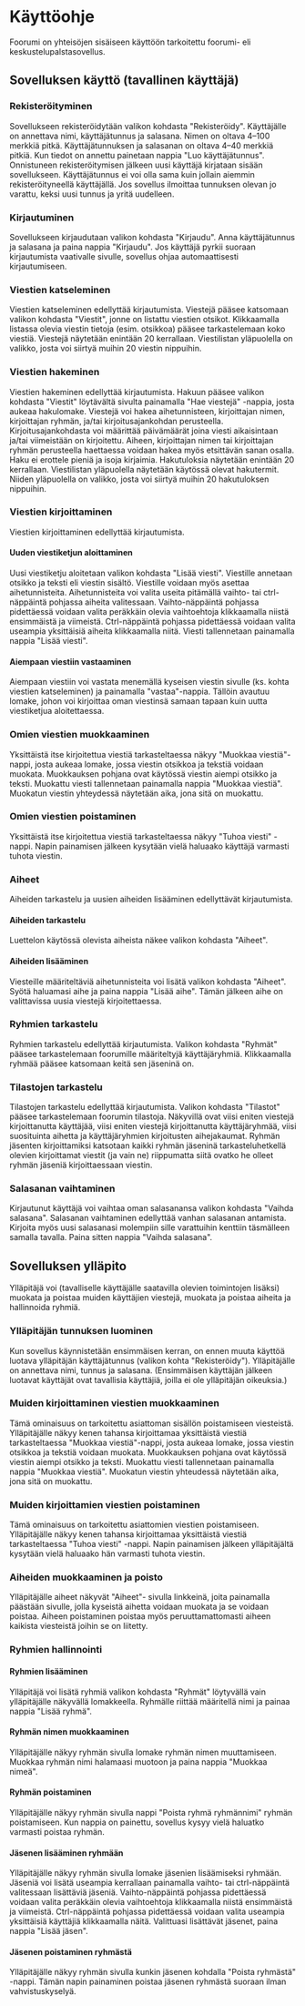 # Käyttöohje

Foorumi on yhteisöjen sisäiseen käyttöön tarkoitettu foorumi- eli keskustelupalstasovellus.

## Sovelluksen käyttö (tavallinen käyttäjä)

### Rekisteröityminen

Sovellukseen rekisteröidytään valikon kohdasta "Rekisteröidy". Käyttäjälle on annettava nimi, käyttäjätunnus ja salasana. Nimen on oltava 4–100 merkkiä pitkä. Käyttäjätunnuksen ja salasanan on oltava 4–40 merkkiä pitkiä. Kun tiedot on annettu painetaan nappia "Luo käyttäjätunnus". Onnistuneen rekisteröitymisen jälkeen uusi käyttäjä kirjataan sisään sovellukseen. Käyttäjätunnus ei voi olla sama kuin jollain aiemmin rekisteröityneellä käyttäjällä. Jos sovellus ilmoittaa tunnuksen olevan jo varattu, keksi uusi tunnus ja yritä uudelleen.

### Kirjautuminen

Sovellukseen kirjaudutaan valikon kohdasta "Kirjaudu". Anna käyttäjätunnus ja salasana ja paina nappia "Kirjaudu". Jos käyttäjä pyrkii suoraan kirjautumista vaativalle sivulle, sovellus ohjaa automaattisesti kirjautumiseen.

### Viestien katseleminen

Viestien katseleminen edellyttää kirjautumista. Viestejä pääsee katsomaan valikon kohdasta "Viestit", jonne on listattu viestien otsikot. Klikkaamalla listassa olevia viestin tietoja (esim. otsikkoa) pääsee tarkastelemaan koko viestiä. Viestejä näytetään enintään 20 kerrallaan. Viestilistan yläpuolella on valikko, josta voi siirtyä muihin 20 viestin nippuihin.

### Viestien hakeminen

Viestien hakeminen edellyttää kirjautumista.
Hakuun pääsee valikon kohdasta "Viestit" löytävältä sivulta painamalla "Hae viestejä" -nappia, josta aukeaa hakulomake. Viestejä voi hakea aihetunnisteen, kirjoittajan nimen, kirjoittajan ryhmän, ja/tai kirjoitusajankohdan perusteella. Kirjoitusajankohdasta voi määrittää päivämäärät joina viesti aikaisintaan ja/tai viimeistään on kirjoitettu. Aiheen, kirjoittajan nimen tai kirjoittajan ryhmän perusteella haettaessa voidaan hakea myös etsittävän sanan osalla. Haku ei erottele pieniä ja isoja kirjaimia. Hakutuloksia näytetään enintään 20 kerrallaan. Viestilistan yläpuolella näytetään käytössä olevat hakutermit. Niiden yläpuolella on valikko, josta voi siirtyä muihin 20 hakutuloksen nippuihin.

### Viestien kirjoittaminen

Viestien kirjoittaminen edellyttää kirjautumista.

#### Uuden viestiketjun aloittaminen

Uusi viestiketju aloitetaan valikon kohdasta "Lisää viesti". Viestille annetaan otsikko ja teksti eli viestin sisältö. Viestille voidaan myös asettaa aihetunnisteita. Aihetunnisteita voi valita useita pitämällä
vaihto- tai ctrl-näppäintä pohjassa aiheita valitessaan. Vaihto-näppäintä pohjassa pidettäessä voidaan valita peräkkäin olevia vaihtoehtoja klikkaamalla niistä ensimmäistä ja viimeistä. Ctrl-näppäintä pohjassa pidettäessä voidaan valita useampia yksittäisiä aiheita klikkaamalla niitä. Viesti tallennetaan painamalla nappia "Lisää viesti".

#### Aiempaan viestiin vastaaminen

Aiempaan viestiin voi vastata menemällä kyseisen viestin sivulle (ks. kohta viestien katseleminen) ja painamalla "vastaa"-nappia. Tällöin avautuu lomake, johon voi kirjoittaa oman viestinsä samaan tapaan kuin uutta viestiketjua aloitettaessa.

### Omien viestien muokkaaminen

Yksittäistä itse kirjoitettua viestiä tarkasteltaessa näkyy "Muokkaa viestiä"-nappi, josta aukeaa lomake, jossa viestin otsikkoa ja tekstiä voidaan muokata. Muokkauksen pohjana ovat käytössä viestin aiempi otsikko ja teksti. Muokattu viesti tallennetaan painamalla nappia "Muokkaa viestiä". Muokatun viestin yhteydessä näytetään aika, jona sitä on muokattu.

### Omien viestien poistaminen

Yksittäistä itse kirjoitettua viestiä tarkasteltaessa näkyy "Tuhoa viesti" -nappi. Napin painamisen jälkeen kysytään vielä haluaako käyttäjä varmasti tuhota viestin.

### Aiheet

Aiheiden tarkastelu ja uusien aiheiden lisääminen edellyttävät kirjautumista.

#### Aiheiden tarkastelu

Luettelon käytössä olevista aiheista näkee valikon kohdasta "Aiheet".

#### Aiheiden lisääminen

Viesteille määriteltäviä aihetunnisteita voi lisätä valikon kohdasta "Aiheet". Syötä haluamasi aihe ja paina nappia "Lisää aihe". Tämän jälkeen aihe on valittavissa uusia viestejä kirjoitettaessa.

### Ryhmien tarkastelu

Ryhmien tarkastelu edellyttää kirjautumista. Valikon kohdasta "Ryhmät" pääsee tarkastelemaan foorumille määriteltyjä käyttäjäryhmiä. Klikkaamalla ryhmää pääsee katsomaan keitä sen jäseninä on.

### Tilastojen tarkastelu

Tilastojen tarkastelu edellyttää kirjautumista. Valikon kohdasta "Tilastot" pääsee tarkastelemaan foorumin tilastoja. Näkyvillä ovat viisi eniten viestejä kirjoittanutta käyttäjää, viisi eniten viestejä kirjoittanutta käyttäjäryhmää, viisi suosituinta aihetta ja käyttäjäryhmien kirjoitusten aihejakaumat. Ryhmän jäsenten kirjoittamiksi katsotaan kaikki ryhmän jäseninä tarkasteluhetkellä olevien kirjoittamat viestit (ja vain ne) riippumatta siitä ovatko he olleet ryhmän jäseniä kirjoittaessaan viestin.

### Salasanan vaihtaminen

Kirjautunut käyttäjä voi vaihtaa oman salasanansa valikon kohdasta "Vaihda salasana". Salasanan vaihtaminen edellyttää vanhan salasanan antamista. Kirjoita myös uusi salasanasi molempiin sille varattuihin kenttiin täsmälleen samalla tavalla. Paina sitten nappia "Vaihda salasana".

## Sovelluksen ylläpito

Ylläpitäjä voi (tavalliselle käyttäjälle saatavilla olevien toimintojen lisäksi) muokata ja poistaa muiden käyttäjien viestejä, muokata ja poistaa aiheita ja hallinnoida ryhmiä.

### Ylläpitäjän tunnuksen luominen

Kun sovellus käynnistetään ensimmäisen kerran, on ennen muuta käyttöä luotava ylläpitäjän käyttäjätunnus (valikon kohta "Rekisteröidy"). Ylläpitäjälle on annettava nimi, tunnus ja salasana. (Ensimmäisen käyttäjän jälkeen luotavat käyttäjät ovat tavallisia käyttäjiä, joilla ei ole ylläpitäjän oikeuksia.)

### Muiden kirjoittaminen viestien muokkaaminen

Tämä ominaisuus on tarkoitettu asiattoman sisällön poistamiseen viesteistä. Ylläpitäjälle näkyy kenen tahansa kirjoittamaa yksittäistä viestiä tarkasteltaessa "Muokkaa viestiä"-nappi, josta aukeaa lomake, jossa viestin otsikkoa ja tekstiä voidaan muokata. Muokkauksen pohjana ovat käytössä viestin aiempi otsikko ja teksti. Muokattu viesti tallennetaan painamalla nappia "Muokkaa viestiä". Muokatun viestin yhteudessä näytetään aika, jona sitä on muokattu.

### Muiden kirjoittamien viestien poistaminen

Tämä ominaisuus on tarkoitettu asiattomien viestien poistamiseen. Ylläpitäjälle näkyy kenen tahansa kirjoittamaa yksittäistä viestiä tarkasteltaessa "Tuhoa viesti" -nappi. Napin painamisen jälkeen ylläpitäjältä kysytään vielä haluaako hän varmasti tuhota viestin.

### Aiheiden muokkaaminen ja poisto

Ylläpitäjälle aiheet näkyvät "Aiheet"- sivulla linkkeinä, joita painamalla päästään sivulle, jolla kyseistä aihetta voidaan muokata ja se voidaan poistaa. Aiheen poistaminen poistaa myös peruuttamattomasti aiheen kaikista viesteistä joihin se on liitetty.

### Ryhmien hallinnointi

#### Ryhmien lisääminen

Ylläpitäjä voi lisätä ryhmiä valikon kohdasta "Ryhmät" löytyvällä vain ylläpitäjälle näkyvällä lomakkeella. Ryhmälle riittää määritellä nimi ja painaa nappia "Lisää ryhmä".

#### Ryhmän nimen muokkaaminen

Ylläpitäjälle näkyy ryhmän sivulla lomake ryhmän nimen muuttamiseen. Muokkaa ryhmän nimi halamaasi muotoon ja paina nappia "Muokkaa nimeä".

#### Ryhmän poistaminen

Ylläpitäjälle näkyy ryhmän sivulla nappi "Poista ryhmä ryhmännimi" ryhmän poistamiseen. Kun nappia on painettu, sovellus kysyy vielä haluatko varmasti poistaa ryhmän.

#### Jäsenen lisääminen ryhmään

Ylläpitäjälle näkyy ryhmän sivulla lomake jäsenien lisäämiseksi ryhmään. Jäseniä voi lisätä useampia kerrallaan painamalla vaihto- tai ctrl-näppäintä valitessaan lisättäviä jäseniä. Vaihto-näppäintä pohjassa pidettäessä voidaan valita peräkkäin olevia vaihtoehtoja klikkaamalla niistä ensimmäistä ja viimeistä. Ctrl-näppäintä pohjassa pidettäessä voidaan valita useampia yksittäisiä käyttäjiä klikkaamalla näitä. Valittuasi lisättävät jäsenet, paina nappia "Lisää jäsen".

#### Jäsenen poistaminen ryhmästä

Ylläpitäjälle näkyy ryhmän sivulla kunkin jäsenen kohdalla "Poista ryhmästä" -nappi. Tämän napin painaminen poistaa jäsenen ryhmästä suoraan ilman vahvistuskyselyä.
